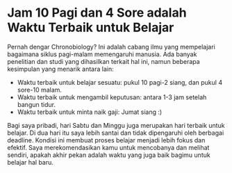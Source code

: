 # Jam 10 Pagi dan 4 Sore adalah Waktu Terbaik untuk Belajar

Pernah dengar Chronobiology? Ini adalah cabang ilmu yang mempelajari
bagaimana siklus pagi-malam memengaruhi manusia. Ada banyak penelitian
dan studi yang dihasilkan terkait hal ini, namun beberapa kesimpulan yang
menarik antara lain:

- Waktu terbaik untuk belajar sesuatu: pukul 10 pagi-2 siang, dan pukul 4
sore-10 malam.
- Waktu terbaik untuk mengambil keputusan: antara 1-3 jam setelah
bangun tidur.
- Waktu terbaik untuk minta naik gaji: Jumat siang :)

Bagi saya pribadi, hari Sabtu dan Minggu juga merupakan hari terbaik untuk
belajar. Di dua hari itu saya lebih santai dan tidak dipengaruhi oleh berbagai
deadline. Kondisi ini membuat proses belajar menjadi lebih fokus dan efektif.
Saya merekomendasikan kamu untuk mencobanya dan melihat sendiri, apakah
akhir pekan adalah waktu yang juga baik bagimu untuk belajar hal baru.
